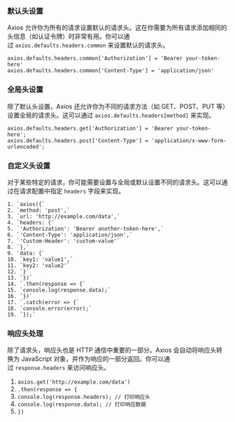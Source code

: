 ### 默认头设置

Axios 允许你为所有的请求设置默认的请求头。这在你需要为所有请求添加相同的头信息（如认证令牌）时非常有用。你可以通过 `axios.defaults.headers.common` 来设置默认的请求头。

```
axios.defaults.headers.common['Authorization'] = 'Bearer your-token-here'
axios.defaults.headers.common['Content-Type'] = 'application/json'
```

### 全局头设置

除了默认头设置，Axios 还允许你为不同的请求方法（如 GET、POST、PUT 等）设置全局的请求头。这可以通过 `axios.defaults.headers[method]` 来实现。

```
axios.defaults.headers.get['Authorization'] = 'Bearer your-token-here';
axios.defaults.headers.post['Content-Type'] = 'application/x-www-form-urlencoded';
```
### 自定义头设置

对于某些特定的请求，你可能需要设置与全局或默认设置不同的请求头。这可以通过在请求配置中指定 `headers` 字段来实现。

```
1. `axios({`
2. `method: 'post',`
3. `url: 'http://example.com/data',`
4. `headers: {`
5. `'Authorization': 'Bearer another-token-here',`
6. `'Content-Type': 'application/json',`
7. `'Custom-Header': 'custom-value'`
8. `},`
9. `data: {`
10. `key1: 'value1',`
11. `key2: 'value2'`
12. `}`
13. `})`
14. `.then(response => {`
15. `console.log(response.data);`
16. `})`
17. `.catch(error => {`
18. `console.error(error);`
19. `});`
```

### 响应头处理

除了请求头，响应头也是 HTTP 通信中重要的一部分。Axios 会自动将响应头转换为 JavaScript 对象，并作为响应的一部分返回。你可以通过 `response.headers` 来访问响应头。

1. `axios.get('http://example.com/data')`
2. `.then(response => {`
3. `console.log(response.headers); // 打印响应头`
4. `console.log(response.data); // 打印响应数据`
5. `})`